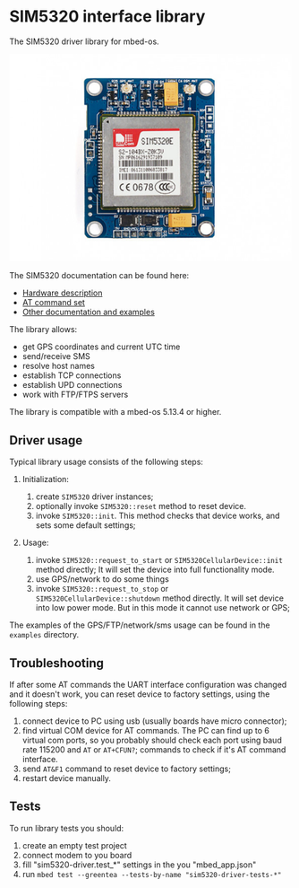 # SIM5320 interface library

The SIM5320 driver library for mbed-os.

![SIM5320 board](images/board.jpg)

The SIM5320 documentation can be found here:

- [Hardware description](https://simcom.ee/documents/SIM5320/SIM5320_Hardware_Design_V1.07.pdf)
- [AT command set](https://simcom.ee/documents/SIM5320/SIMCOM_SIM5320_ATC_EN_V2.05.pdf)
- [Other documentation and examples](https://simcom.ee/documents/?dir=SIM5320)

The library allows:

- get GPS coordinates and current UTC time
- send/receive SMS
- resolve host names
- establish TCP connections
- establish UPD connections
- work with FTP/FTPS servers

The library is compatible with a mbed-os 5.13.4 or higher.

## Driver usage

Typical library usage consists of the following steps:

1. Initialization:
   
   1. create `SIM5320` driver instances;
   2. optionally invoke `SIM5320::reset` method to reset device.
   3. invoke `SIM5320::init`. This method checks that device works, and sets some default settings;

2. Usage:

   1. invoke `SIM5320::request_to_start` or `SIM5320CellularDevice::init` method directly;
      It will set the device into full functionality mode.
   2. use GPS/network to do some things
   3. invoke `SIM5320::request_to_stop` or `SIM5320CellularDevice::shutdown` method directly.
      It will set device into low power mode. But in this mode it cannot use network or GPS;

The examples of the GPS/FTP/network/sms usage can be found in the `examples` directory.

## Troubleshooting

If after some AT commands the UART interface configuration was changed and it doesn't work,
you can reset device to factory settings, using the following steps:

1. connect device to PC using usb (usually boards have micro connector);
2. find virtual COM device for AT commands. The PC can find up to 6 virtual com ports,
   so you probably should check each port using baud rate 115200 and `AT` or `AT+CFUN?`;
   commands to check if it's AT command interface.
3. send `AT&F1` command to reset device to factory settings;
4. restart device manually.

## Tests

To run library tests you should:

1. create an empty test project
2. connect modem to you board
3. fill "sim5320-driver.test_*" settings in the you "mbed_app.json"
4. run `mbed test --greentea --tests-by-name "sim5320-driver-tests-*"`
